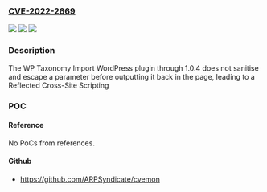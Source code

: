 ### [CVE-2022-2669](https://cve.mitre.org/cgi-bin/cvename.cgi?name=CVE-2022-2669)
![](https://img.shields.io/static/v1?label=Product&message=WP%20Taxonomy%20Import&color=blue)
![](https://img.shields.io/static/v1?label=Version&message=n%2Fa&color=blue)
![](https://img.shields.io/static/v1?label=Vulnerability&message=CWE-79%20Cross-Site%20Scripting%20(XSS)&color=brighgreen)

### Description

The WP Taxonomy Import WordPress plugin through 1.0.4 does not sanitise and escape a parameter before outputting it back in the page, leading to a Reflected Cross-Site Scripting

### POC

#### Reference
No PoCs from references.

#### Github
- https://github.com/ARPSyndicate/cvemon


